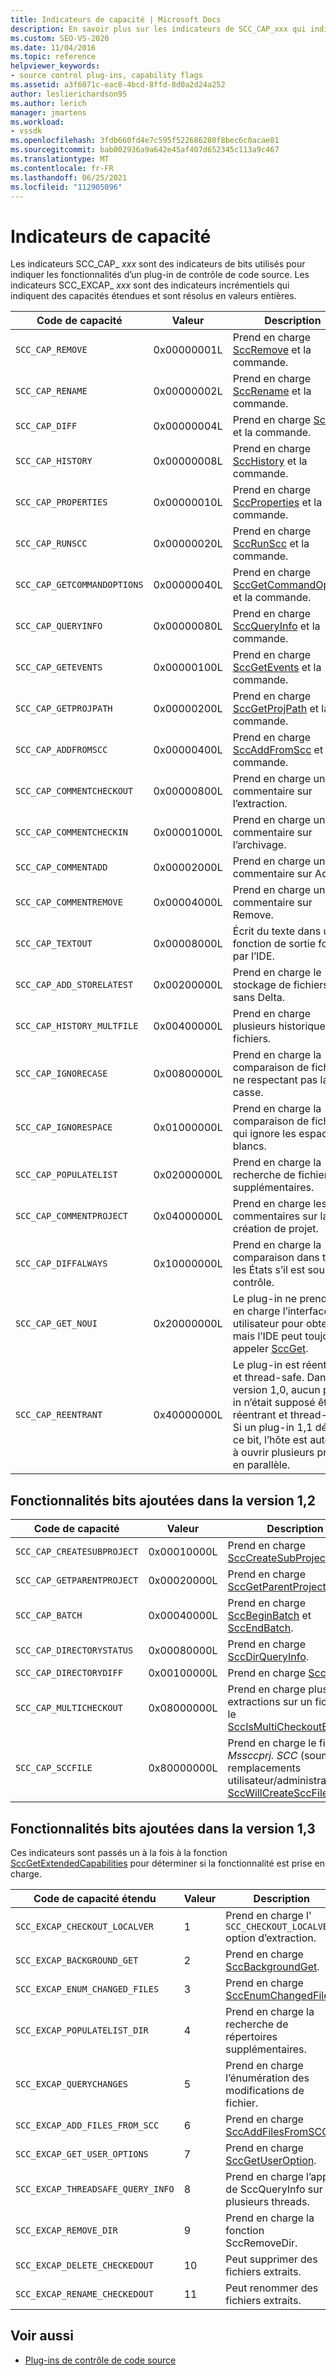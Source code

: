 ```yaml
---
title: Indicateurs de capacité | Microsoft Docs
description: En savoir plus sur les indicateurs de SCC_CAP_xxx qui indiquent les fonctionnalités d’un plug-in de contrôle de code source et les indicateurs SCC_EXCAP_xxx qui indiquent des fonctionnalités étendues.
ms.custom: SEO-VS-2020
ms.date: 11/04/2016
ms.topic: reference
helpviewer_keywords:
- source control plug-ins, capability flags
ms.assetid: a3f6071c-eac8-4bcd-8ffd-8d0a2d24a252
author: leslierichardson95
ms.author: lerich
manager: jmartens
ms.workload:
- vssdk
ms.openlocfilehash: 3fdb660fd4e7c595f522686280f8bec6c0acae81
ms.sourcegitcommit: bab002936a9a642e45af407d652345c113a9c467
ms.translationtype: MT
ms.contentlocale: fr-FR
ms.lasthandoff: 06/25/2021
ms.locfileid: "112905096"
---
```

# <a name="capability-flags"></a>Indicateurs de capacité
Les indicateurs SCC_CAP_ *xxx* sont des indicateurs de bits utilisés pour indiquer les fonctionnalités d’un plug-in de contrôle de code source. Les indicateurs SCC_EXCAP_ *xxx* sont des indicateurs incrémentiels qui indiquent des capacités étendues et sont résolus en valeurs entières.

|Code de capacité|Valeur|Description|
|---------------------|-----------|-----------------|
|`SCC_CAP_REMOVE`|0x00000001L|Prend en charge [SccRemove](../extensibility/sccremove-function.md) et la commande.|
|`SCC_CAP_RENAME`|0x00000002L|Prend en charge [SccRename](../extensibility/sccrename-function.md) et la commande.|
|`SCC_CAP_DIFF`|0x00000004L|Prend en charge [SccDiff](../extensibility/sccdiff-function.md) et la commande.|
|`SCC_CAP_HISTORY`|0x00000008L|Prend en charge [SccHistory](../extensibility/scchistory-function.md) et la commande.|
|`SCC_CAP_PROPERTIES`|0x00000010L|Prend en charge [SccProperties](../extensibility/sccproperties-function.md) et la commande.|
|`SCC_CAP_RUNSCC`|0x00000020L|Prend en charge [SccRunScc](../extensibility/sccrunscc-function.md) et la commande.|
|`SCC_CAP_GETCOMMANDOPTIONS`|0x00000040L|Prend en charge [SccGetCommandOptions](../extensibility/sccgetcommandoptions-function.md) et la commande.|
|`SCC_CAP_QUERYINFO`|0x00000080L|Prend en charge [SccQueryInfo](../extensibility/sccqueryinfo-function.md) et la commande.|
|`SCC_CAP_GETEVENTS`|0x00000100L|Prend en charge [SccGetEvents](../extensibility/sccgetevents-function.md) et la commande.|
|`SCC_CAP_GETPROJPATH`|0x00000200L|Prend en charge [SccGetProjPath](../extensibility/sccgetprojpath-function.md) et la commande.|
|`SCC_CAP_ADDFROMSCC`|0x00000400L|Prend en charge [SccAddFromScc](../extensibility/sccaddfromscc-function.md) et la commande.|
|`SCC_CAP_COMMENTCHECKOUT`|0x00000800L|Prend en charge un commentaire sur l’extraction.|
|`SCC_CAP_COMMENTCHECKIN`|0x00001000L|Prend en charge un commentaire sur l’archivage.|
|`SCC_CAP_COMMENTADD`|0x00002000L|Prend en charge un commentaire sur Add.|
|`SCC_CAP_COMMENTREMOVE`|0x00004000L|Prend en charge un commentaire sur Remove.|
|`SCC_CAP_TEXTOUT`|0x00008000L|Écrit du texte dans une fonction de sortie fournie par l’IDE.|
|`SCC_CAP_ADD_STORELATEST`|0x00200000L|Prend en charge le stockage de fichiers sans Delta.|
|`SCC_CAP_HISTORY_MULTFILE`|0x00400000L|Prend en charge plusieurs historiques de fichiers.|
|`SCC_CAP_IGNORECASE`|0x00800000L|Prend en charge la comparaison de fichiers ne respectant pas la casse.|
|`SCC_CAP_IGNORESPACE`|0x01000000L|Prend en charge la comparaison de fichiers qui ignore les espaces blancs.|
|`SCC_CAP_POPULATELIST`|0x02000000L|Prend en charge la recherche de fichiers supplémentaires.|
|`SCC_CAP_COMMENTPROJECT`|0x04000000L|Prend en charge les commentaires sur la création de projet.|
|`SCC_CAP_DIFFALWAYS`|0x10000000L|Prend en charge la comparaison dans tous les États s’il est sous contrôle.|
|`SCC_CAP_GET_NOUI`|0x20000000L|Le plug-in ne prend pas en charge l’interface utilisateur pour obtenir, mais l’IDE peut toujours appeler [SccGet](../extensibility/sccget-function.md).|
|`SCC_CAP_REENTRANT`|0x40000000L|Le plug-in est réentrant et thread-safe. Dans la version 1,0, aucun plug-in n’était supposé être réentrant et thread-safe. Si un plug-in 1,1 définit ce bit, l’hôte est autorisé à ouvrir plusieurs projets en parallèle.|

## <a name="capability-bits-added-in-version-12"></a>Fonctionnalités bits ajoutées dans la version 1,2

|Code de capacité|Valeur|Description|
|---------------------|-----------|-----------------|
|`SCC_CAP_CREATESUBPROJECT`|0x00010000L|Prend en charge [SccCreateSubProject](../extensibility/scccreatesubproject-function.md).|
|`SCC_CAP_GETPARENTPROJECT`|0x00020000L|Prend en charge [SccGetParentProjectPath](../extensibility/sccgetparentprojectpath-function.md).|
|`SCC_CAP_BATCH`|0x00040000L|Prend en charge [SccBeginBatch](../extensibility/sccbeginbatch-function.md) et [SccEndBatch](../extensibility/sccendbatch-function.md).|
|`SCC_CAP_DIRECTORYSTATUS`|0x00080000L|Prend en charge [SccDirQueryInfo](../extensibility/sccdirqueryinfo-function.md).|
|`SCC_CAP_DIRECTORYDIFF`|0x00100000L|Prend en charge [SccDirDiff](../extensibility/sccdirdiff-function.md).|
|`SCC_CAP_MULTICHECKOUT`|0x08000000L|Prend en charge plusieurs extractions sur un fichier et le [SccIsMultiCheckoutEnabled](../extensibility/sccismulticheckoutenabled-function.md).|
|`SCC_CAP_SCCFILE`|0x80000000L|Prend en charge le fichier *Mssccprj. SCC* (soumis aux remplacements utilisateur/administrateur) et [SccWillCreateSccFile](../extensibility/sccwillcreatesccfile-function.md).|

## <a name="capability-bits-added-in-version-13"></a>Fonctionnalités bits ajoutées dans la version 1,3
 Ces indicateurs sont passés un à la fois à la fonction [SccGetExtendedCapabilities](../extensibility/sccgetextendedcapabilities-function.md) pour déterminer si la fonctionnalité est prise en charge.

|Code de capacité étendu|Valeur|Description|
|------------------------------|-----------|-----------------|
|`SCC_EXCAP_CHECKOUT_LOCALVER`|1|Prend en charge l' `SCC_CHECKOUT_LOCALVER` option d’extraction.|
|`SCC_EXCAP_BACKGROUND_GET`|2|Prend en charge [SccBackgroundGet](../extensibility/sccbackgroundget-function.md).|
|`SCC_EXCAP_ENUM_CHANGED_FILES`|3|Prend en charge [SccEnumChangedFiles](../extensibility/sccenumchangedfiles-function.md).|
|`SCC_EXCAP_POPULATELIST_DIR`|4|Prend en charge la recherche de répertoires supplémentaires.|
|`SCC_EXCAP_QUERYCHANGES`|5|Prend en charge l’énumération des modifications de fichier.|
|`SCC_EXCAP_ADD_FILES_FROM_SCC`|6|Prend en charge [SccAddFilesFromSCC](../extensibility/sccaddfilesfromscc-function.md).|
|`SCC_EXCAP_GET_USER_OPTIONS`|7|Prend en charge [SccGetUserOption](../extensibility/sccgetuseroption-function.md).|
|`SCC_EXCAP_THREADSAFE_QUERY_INFO`|8|Prend en charge l’appel de SccQueryInfo sur plusieurs threads.|
|`SCC_EXCAP_REMOVE_DIR`|9|Prend en charge la fonction SccRemoveDir.|
|`SCC_EXCAP_DELETE_CHECKEDOUT`|10|Peut supprimer des fichiers extraits.|
|`SCC_EXCAP_RENAME_CHECKEDOUT`|11|Peut renommer des fichiers extraits.|

## <a name="see-also"></a>Voir aussi
- [Plug-ins de contrôle de code source](../extensibility/source-control-plug-ins.md)
